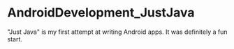 # AndroidDevelopment_JustJava
"Just Java" is my first attempt at writing Android apps. It was definitely a fun start.
